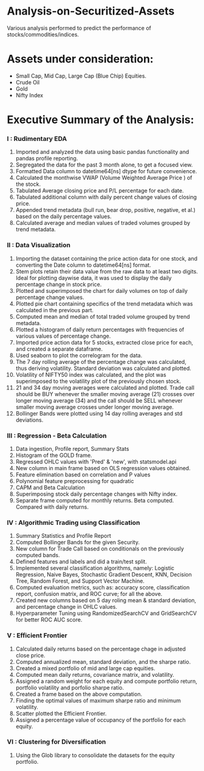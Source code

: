 # Analysis-on-Securitized-Assets
Various analysis performed to predict the performance of stocks/commodities/indices.

# Assets under consideration:

* Small Cap, Mid Cap, Large Cap (Blue Chip) Equities.
* Crude Oil
* Gold
* Nifty Index

# Executive Summary of the Analysis:

### I : Rudimentary EDA

1. Imported and analyzed the data using basic pandas functionality and pandas profile reporting.
2. Segregated the data for the past 3 month alone, to get a focused view.
3. Formatted Data column to datetime64[ns] dtype for future convenience.
4. Calculated the monthwise VWAP (Volume Weighted Average Price ) of the stock.
5. Tabulated Average closing price and P/L percentage for each date.
6. Tabulated additional column with daily percent change values of closing price.
7. Appended trend metadata (bull run, bear drop, positive, negative, et al.) based on the daily percentage values.
8. Calculated average and median values of traded volumes grouped by trend metadata.

### II : Data Visualization

1. Importing the dataset containing the price action data for one stock, and converting the Date column to datetime64[ns] format.
2. Stem plots retain their data value from the raw data to at least two digits. Ideal for plotting daywise data, it was used to display the daily percentage change in stock price.
3. Plotted and superimposed the chart for daily volumes on top of daily percentage change values.
4. Plotted pie chart containing specifics of the trend metadata which was calculated in the previous part.
5. Computed mean and median of total traded volume grouped by trend metadata.
6. Plotted a histogram of daily return percentages with frequencies of various values of percentage change.
7. Imported price action data for 5 stocks, extracted close price for each, and created a separate dataframe.
8. Used seaborn to plot the correlogram for the data.
9. The 7 day rolling average of the percentage change was calculated, thus deriving volatility. Standard deviation was calculated and plotted.
10. Volatility of NIFTY50 index was calculated, and the plot was superimposed to the volatility plot of the previously chosen stock.
11. 21 and 34 day moving averages were calculated and plotted. Trade call should be BUY whenever the smaller moving average (21) crosses over longer moving average (34) and the call should be SELL whenever smaller moving average crosses under longer moving average.
12. Bollinger Bands were plotted using 14 day rolling averages and std deviations. 

### III : Regression - Beta Calculation

1. Data ingestion, Profile report, Summary Stats
2. Histogram of the GOLD frame.
3. Regressed OHLC values with 'Pred' & 'new', with statsmodel.api
4. New column in main frame based on OLS regression values obtained.
5. Feature elimination based on correlation and P values
6. Polynomial feature preprocessing for quadratic
7. CAPM and Beta Calculation
8. Superimposing stock daily percentage changes with Nifty index.
9. Separate frame computed for monthly returns. Beta computed. Compared with daily returns.

### IV : Algorithmic Trading using Classification

1. Summary Statistics and Profile Report
2. Computed Bollinger Bands for the given Security.
3. New column for Trade Call based on conditionals on the previously computed bands.
4. Defined features and labels and did a train/test split.
5. Implemented several classification algorithms, namely: Logistic Regression, Naive Bayes, Stochastic Gradient Descent, KNN, Decision Tree, Random Forest, and Support Vector Machine.
6. Computed evaluation metrics, such as: accuracy score, classification report, confusion matrix, and ROC curve; for all the above.
7. Created new columns based on 5 day roling mean & standard deviation, and percentage change in OHLC values.
8. Hyperparameter Tuning using RandomizedSearchCV and GridSearchCV for better ROC AUC score.

### V : Efficient Frontier

1. Calculated daily returns based on the percentage chage in adjusted close price.
2. Computed annualized mean, standard deviation, and the sharpe ratio.
3. Created a mixed portfolio of mid and large cap equities.
4. Computed mean daily returns, covariance matrix, and volatility.
5. Assigned a random weight for each equity and compute portfolio return, portfolio volatility and porfolio sharpe ratio.
6. Created a frame based on the above computation.
7. Finding the optimal values of maximum sharpe ratio and minimum volatility.
8. Scatter plotted the Efficient Frontier.
9. Assigned a percentage value of occupancy of the portfolio for each equity.

### VI : Clustering for Diversification

1. Using the Glob library to consolidate the datasets for the equity portfolio.
